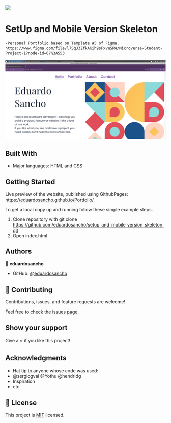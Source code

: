 ![](https://img.shields.io/badge/Microverse-blueviolet)

# SetUp and Mobile Version Skeleton

~~~
-Personal Portfolio based on Template #5 of Figma.
https://www.figma.com/file/l7SqJ3ZfkAKih9sFxvWSR4/Microverse-Student-Project-1?node-id=67%3A553
~~~

![screenshot](images/screenshot.png)


## Built With

- Major languages: HTML and CSS
## Getting Started

Live preview of the website, published using GithubPages:
https://eduardosancho.github.io/Portfolio/


To get a local copy up and running follow these simple example steps.

1. Clone repository with git clone https://github.com/eduardosancho/setup_and_mobile_version_skeleton.git
2. Open index.html




## Authors

👤 **eduardosancho**

- GitHub: [@eduardosancho](https://github.com/eduardosancho)

## 🤝 Contributing

Contributions, issues, and feature requests are welcome!

Feel free to check the [issues page](../../issues/).

## Show your support

Give a ⭐️ if you like this project!

## Acknowledgments

- Hat tip to anyone whose code was used:
- @sergiogval @Yothu @hendridg
- Inspiration
- etc

## 📝 License

This project is [MIT](./MIT.md) licensed.
